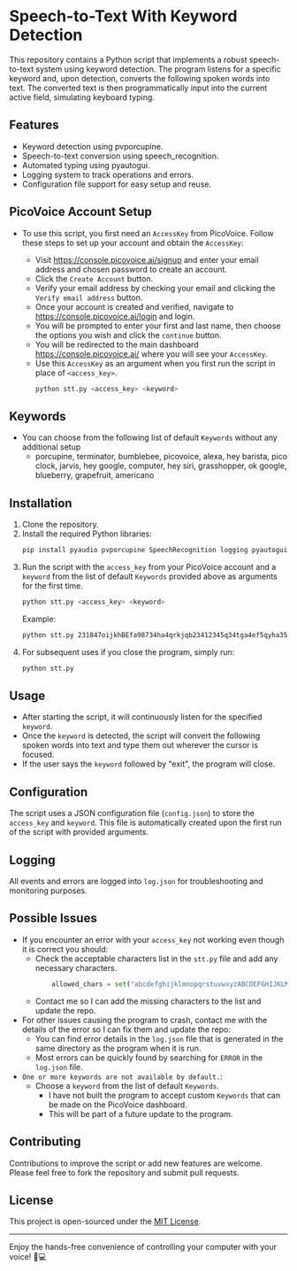 # Speech-to-Text With Keyword Detection

This repository contains a Python script that implements a robust speech-to-text system using keyword detection. The program listens for a specific keyword and, upon detection, converts the following spoken words into text. The converted text is then programmatically input into the current active field, simulating keyboard typing.

## Features
- Keyword detection using pvporcupine.
- Speech-to-text conversion using speech_recognition.
- Automated typing using pyautogui.
- Logging system to track operations and errors.
- Configuration file support for easy setup and reuse.

## PicoVoice Account Setup
- To use this script, you first need an `AccessKey` from PicoVoice. Follow these steps to set up your account and obtain the `AccessKey`:

  - Visit https://console.picovoice.ai/signup and enter your email address and chosen password to create an account.
  - Click the `Create Account` button.
  - Verify your email address by checking your email and clicking the `Verify email address` button.
  - Once your account is created and verified, navigate to https://console.picovoice.ai/login and login.
  - You will be prompted to enter your first and last name, then choose the options you wish and click the `continue` button.
  - You will be redirected to the main dashboard https://console.picovoice.ai/ where you will see your `AccessKey`.
  - Use this `AccessKey` as an argument when you first run the script in place of `<access_key>`.
    ```bash
    python stt.py <access_key> <keyword>
    ```

## Keywords
- You can choose from the following list of default `Keywords` without any additional setup
  - porcupine, terminator, bumblebee, picovoice, alexa, hey barista, pico clock, jarvis, hey google, computer, hey siri, grasshopper, ok google, blueberry, grapefruit, americano

## Installation
1. Clone the repository.
2. Install the required Python libraries:
   ```bash
   pip install pyaudio pvporcupine SpeechRecognition logging pyautogui
   ```
3. Run the script with the `access_key` from your PicoVoice account and a `keyword` from the list of default `Keywords` provided above as arguments for the first time.
   ```bash
   python stt.py <access_key> <keyword>
   ```
   Example:
   ```bash
   python stt.py 231847oijkhBEfa98734ha4qrkjqb23412345q34tga4ef5qyha35g+= listen
   ```
5. For subsequent uses if you close the program, simply run:
   ```bash
   python stt.py
   ```

## Usage
- After starting the script, it will continuously listen for the specified `keyword`.
- Once the `keyword` is detected, the script will convert the following spoken words into text and type them out wherever the cursor is focused.
- If the user says the `keyword` followed by "exit", the program will close.

## Configuration
The script uses a JSON configuration file (`config.json`) to store the `access_key` and `keyword`. This file is automatically created upon the first run of the script with provided arguments.

## Logging
All events and errors are logged into `log.json` for troubleshooting and monitoring purposes.

## Possible Issues
- If you encounter an error with your `access_key` not working even though it is correct you should:
  - Check the acceptable characters list in the `stt.py` file and add any necessary characters.
    ```python
        allowed_chars = set("abcdefghijklmnopqrstuvwxyzABCDEFGHIJKLMNOPQRSTUVWXYZ0123456789/=+")
    ```
  - Contact me so I can add the missing characters to the list and update the repo.
- For other issues causing the program to crash, contact me with the details of the error so I can fix them and update the repo:
  - You can find error details in the `log.json` file that is generated in the same directory as the program when it is run.
  - Most errors can be quickly found by searching for `ERROR` in the `log.json` file.
- `One or more keywords are not available by default.`:
  - Choose a `keyword` from the list of default `Keywords`.
    - I have not built the program to accept custom `Keywords` that can be made on the PicoVoice dashboard.
    - This will be part of a future update to the program.

## Contributing
Contributions to improve the script or add new features are welcome. Please feel free to fork the repository and submit pull requests.

## License
This project is open-sourced under the [MIT License](LICENSE).

---

Enjoy the hands-free convenience of controlling your computer with your voice! 🎤💻
